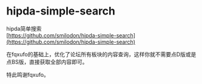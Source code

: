 # hipda-simple-search
hipda简单搜索  
[https://github.com/smilodon/hipda-simple-search](https://github.com/smilodon/hipda-simple-search)

在fqxufo的基础上，优化了论坛所有板块的内容查询，这样你就不需要点D版或是点BS版，直接获取全部内容即可。 

特此鸣谢fqxufo。